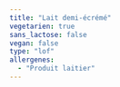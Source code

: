 ```yaml
---
title: "Lait demi-écrémé"
vegetarien: true
sans_lactose: false
vegan: false
type: "lof"
allergenes:
  - "Produit laitier"
---
```

